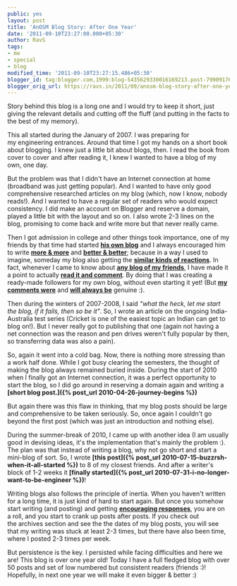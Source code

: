 ```yaml
---
public: yes
layout: post
title: 'AnOSM Blog Story: After One Year'
date: '2011-09-10T23:27:00.000+05:30'
author: RavS
tags:
- me
- special
- blog
modified_time: '2011-09-10T23:27:15.486+05:30'
blogger_id: tag:blogger.com,1999:blog-5435629330016169213.post-7990917628232917066
blogger_orig_url: https://ravs.in/2011/09/anosm-blog-story-after-one-year.html
---
```


Story behind this blog is a long one and I would try to keep it short, just giving the relevant details and cutting off the fluff (and putting in the facts to the best of my memory).

This all started during the January of 2007. I was preparing for my engineering entrances. Around that time I got my hands on a short book about blogging. I knew just a little bit about blogs, then. I read the book from cover to cover and after reading it, I knew I wanted to have a blog of my own, one day.

But the problem was that I didn't have an Internet connection at home (broadband was just getting popular). And I wanted to have only good comprehensive researched articles on my blog (which, now I know, nobody reads!). And I wanted to have a regular set of readers who would expect consistency. I did make an account on Blogger and reserve a domain, played a little bit with the layout and so on. I also wrote 2-3 lines on the blog, promising to come back and write more but that never really came.

Then I got admission in college and other things took importance, one of my friends by that time had started **[his own blog](http://herowerozero.blogspot.com/)** and I always encouraged him to write **[more & more](http://herowerozero.blogspot.com/2008/08/sand-of-time.html)** and **[better & better](http://herowerozero.blogspot.com/2010/04/my-experiment-with-faith.html)**; because in a way I used to imagine, someday my blog also getting the **[similar kinds of reactions](http://blogrsh.blogspot.com/2011/08/blog-post_26.html?showComment=1314422897837#c4233094452585982131)**. In fact, whenever I came to know about **[any blog of my friends](http://vksingh007.blogspot.com/2009/04/bright-shades-of-darkness.html)**, I have made it a point to actually **[read it and comment](http://anewexpression.blogspot.com/2010/11/reason-to-blog.html)**. By doing that I was creating a ready-made followers for my own blog, without even starting it yet! (But **[my comments were](http://myview-saurabh.blogspot.com/2009/07/indias-defeat-in-t20-2009-so-t20-world.html)** and **[will always be](http://skandgupt.blogspot.com/2011/08/ubuntu-wallpaper-n-wallpaper-skand_11.html)** genuine :).

Then during the winters of 2007-2008, I said _"what the heck, let me start the blog, if it fails, then so be it"_. So, I wrote an article on the ongoing India-Australia test series (Cricket is one of the easiest topic an Indian can get to blog on!). But I never really got to publishing that one (again not having a net connection was the reason and pen drives weren't fully popular by then, so transferring data was also a pain).

So, again it went into a cold bag. Now, there is nothing more stressing than a work half done. While I got busy clearing the semesters, the thought of making the blog always remained buried inside. During the start of 2010 when I finally got an Internet connection, it was a perfect opportunity to start the blog, so I did go around in reserving a domain again and writing a **[short blog post.]({% post_url 2010-04-26-journey-begins %})**

But again there was this flaw in thinking, that my blog posts should be large and comprehensive to be taken seriously. So, once again I couldn't go beyond the first post (which was just an introduction and nothing else).

During the summer-break of 2010, I came up with another idea (I am usually good in devising ideas, it's the implementation that's mainly the problem :). The plan was that instead of writing a blog, why not go short and start a mini-blog of sort. So, I wrote **[this post]({% post_url 2010-07-15-buzzrsh-when-it-all-started %})** to 8 of my closest friends. And after a writer's block of 1-2 weeks it **[finally started]({% post_url 2010-07-31-i-no-longer-want-to-be-engineer %})**!

Writing blogs also follows the principle of inertia. When you haven't written for a long time, it is just kind of hard to start again. But once you somehow start writing (and posting) and getting **[encouraging responses](http://blogrsh.blogspot.com/2011/08/blog-post_26.html?showComment=1314623785154#c7006818511029539635)**, you are on a roll, and you start to crank up posts after posts. If you check out the archives section and see the the dates of my blog posts, you will see that my writing was stuck at least 2-3 times, but there have also been time, where I posted 2-3 times per week.

But persistence is the key. I persisted while facing difficulties and here we are! This blog is over one year old! Today I have a full fledged blog with over 50 posts and set of low numbered but consistent readers (friends :)! Hopefully, in next one year we will make it even bigger & better :)
